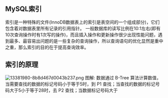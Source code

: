 ## MySQL索引
索引是一种特殊的文件(InnoDB数据表上的索引是表空间的一个组成部分)，它们包含着对数据表里所有记录的引用指针。
一般数据库的读写比例在10:1左右(即有10次查询操作时有1次写的操作)，而且插入操作和更新操作很少出现性能问题，遇到最多、最容易出问题的是一些复杂的查询操作，所以查询语句的优化显然是重中之重，那么索引的目的在于提高查询效率。

## 索引的原理
![13381980-8b8d467d0043b237.png](https://i.loli.net/2020/12/12/zuKjI2189RAtcW3.png)
图解:
数据通过 B-Tree 算法计算数值，当需要查找的数据的标记号码小于等于5时，到 P1 查找；当查找的数据的标记号码大于5小于等于28时，去 P2 查找；当数据标记号码大于
